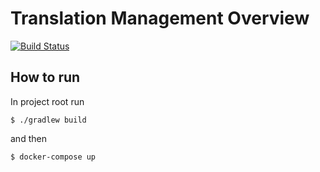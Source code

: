 # Translation Management Overview
[![Build Status](https://travis-ci.com/tw-michael/TMOv.svg?branch=master)](https://travis-ci.com/tw-michael/TMOv)
## How to run
In project root run
```shell script
$ ./gradlew build
```
and then
```shell script
$ docker-compose up
```